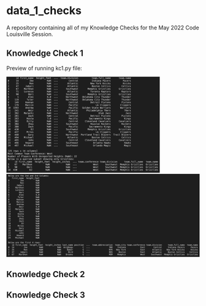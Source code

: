 # data_1_checks
A repository containing all of my Knowledge Checks for the May 2022 Code Louisville Session.

## Knowledge Check 1
Preview of running kc1.py file:
<p float="left">
   <img src="./KC1Preview.png" alt="Preview" width="400"/>
   <img src="./KCPreview2.png" alt="Preview2" width="579"/>
</p>

## Knowledge Check 2

## Knowledge Check 3



